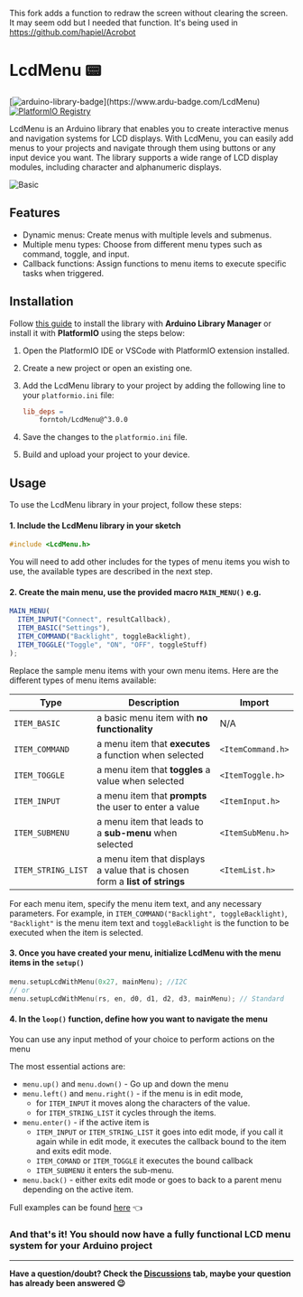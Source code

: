 This fork adds a function to redraw the screen without clearing the screen. It may seem odd but I needed that function.
It's being used in https://github.com/hapiel/Acrobot

# LcdMenu 📟

[![arduino-library-badge](https://www.ardu-badge.com/badge/LcdMenu.svg?)](https://www.ardu-badge.com/LcdMenu)
[![PlatformIO Registry](https://badges.registry.platformio.org/packages/forntoh/library/LcdMenu.svg)](https://registry.platformio.org/libraries/forntoh/LcdMenu)

LcdMenu is an Arduino library that enables you to create interactive menus and navigation systems for LCD displays. With LcdMenu, you can easily add menus to your projects and navigate through them using buttons or any input device you want. The library supports a wide range of LCD display modules, including character and alphanumeric displays.

![Basic](https://i.imgur.com/nViET8b.gif)

## Features

- Dynamic menus: Create menus with multiple levels and submenus.
- Multiple menu types: Choose from different menu types such as command, toggle, and input.
- Callback functions: Assign functions to menu items to execute specific tasks when triggered.

## Installation

Follow [this guide](https://www.ardu-badge.com/LcdMenu) to install the library with **Arduino Library Manager** or install it with **PlatformIO** using the steps below:

1. Open the PlatformIO IDE or VSCode with PlatformIO extension installed.
1. Create a new project or open an existing one.
1. Add the LcdMenu library to your project by adding the following line to your `platformio.ini` file:

   ```makefile
   lib_deps =
       forntoh/LcdMenu@^3.0.0
   ```

1. Save the changes to the `platformio.ini` file.

1. Build and upload your project to your device.

## Usage

To use the LcdMenu library in your project, follow these steps:

#### 1. Include the LcdMenu library in your sketch

```cpp
#include <LcdMenu.h>
```

You will need to add other includes for the types of menu items you wish to use, the available types are described in the next step.

#### 2. Create the main menu, use the provided macro `MAIN_MENU()` e.g.

```js
MAIN_MENU(
  ITEM_INPUT("Connect", resultCallback),
  ITEM_BASIC("Settings"),
  ITEM_COMMAND("Backlight", toggleBacklight),
  ITEM_TOGGLE("Toggle", "ON", "OFF", toggleStuff)
);
```

Replace the sample menu items with your own menu items. Here are the different types of menu items available:

| Type               | Description                                                                 | Import            |
| ------------------ | --------------------------------------------------------------------------- | ----------------- |
| `ITEM_BASIC`       | a basic menu item with **no functionality**                                 | N/A               |
| `ITEM_COMMAND`     | a menu item that **executes** a function when selected                      | `<ItemCommand.h>` |
| `ITEM_TOGGLE`      | a menu item that **toggles** a value when selected                          | `<ItemToggle.h>`  |
| `ITEM_INPUT`       | a menu item that **prompts** the user to enter a value                      | `<ItemInput.h>`   |
| `ITEM_SUBMENU`     | a menu item that leads to a **sub-menu** when selected                      | `<ItemSubMenu.h>` |
| `ITEM_STRING_LIST` | a menu item that displays a value that is chosen form a **list of strings** | `<ItemList.h>`    |

For each menu item, specify the menu item text, and any necessary parameters. For example, in `ITEM_COMMAND("Backlight", toggleBacklight)`, `"Backlight"` is the menu item text and `toggleBacklight` is the function to be executed when the item is selected.

#### 3. Once you have created your menu, initialize LcdMenu with the menu items in the `setup()`

```cpp
menu.setupLcdWithMenu(0x27, mainMenu); //I2C
// or
menu.setupLcdWithMenu(rs, en, d0, d1, d2, d3, mainMenu); // Standard
```

#### 4. In the `loop()` function, define how you want to navigate the menu

You can use any input method of your choice to perform actions on the menu

The most essential actions are:

- `menu.up()` and `menu.down()` - Go up and down the menu
- `menu.left()` and `menu.right()` - if the menu is in edit mode,
  - for `ITEM_INPUT` it moves along the characters of the value.
  - for `ITEM_STRING_LIST` it cycles through the items.
- `menu.enter()` - if the active item is
  - `ITEM_INPUT` or `ITEM_STRING_LIST` it goes into edit mode, if you call it again while in edit mode, it executes the callback bound to the item and exits edit mode.
  - `ITEM_COMAND` or `ITEM_TOGGLE` it executes the bound callback
  - `ITEM_SUBMENU` it enters the sub-menu.
- `menu.back()` - either exits edit mode or goes to back to a parent menu depending on the active item.

Full examples can be found [here](https://github.com/forntoh/LcdMenu/tree/master/examples) 👈

### And that's it! You should now have a fully functional LCD menu system for your Arduino project

---

**Have a question/doubt? Check the [Discussions](https://github.com/forntoh/LcdMenu/discussions) tab, maybe your question has already been answered 😉**
